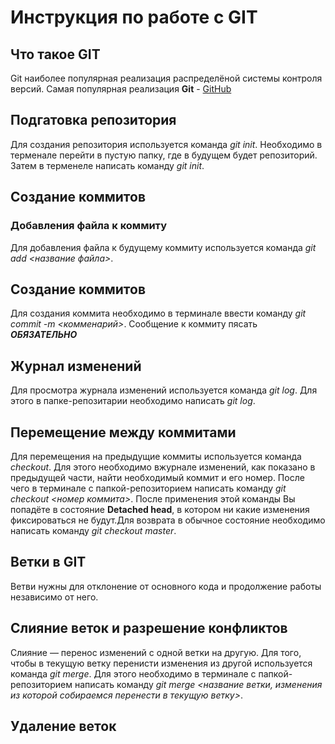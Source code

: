 # Инструкция по работе с GIT

## Что такое GIT
Git наиболее популярная реализация распределёной системы контроля версий. Самая популярная реализация **Git** - [GitHub](https://github.com/)

## Подгатовка репозитория
Для создания репозитория используется команда *git init*. Необходимо в терменале перейти в пустую папку, где в будущем будет репозиторий. Затем в терменеле написать команду *git init*.

## Создание коммитов

### Добавления файла к коммиту
Для добавления файла к будущему коммиту используется команда *git add <название файла>*. 

## Создание коммитов
Для создания коммита необходимо в терминале ввести команду *git commit -m <комменарий>*. Сообщение к коммиту пясать ***ОБЯЗАТЕЛЬНО***

##  Журнал изменений
Для просмотра журнала изменений используется команда *git log*. Для этого в папке-репозитарии необходимо написать *git log*.

## Перемещение между коммитами
Для перемещения на предыдущие коммиты используется команда *checkout*. Для этого необходимо вжурнале изменений, как показано в предыдущей части, найти необходимый коммит и его номер. После чего в терминале с папкой-репозиторием написать команду *git checkout <номер коммита>*. После применения этой команды Вы попадёте в состояние **Detached head**, в котором ни какие изменения фиксироваться не будут.Для возврата в обычное состояние необходимо написать команду *git checkout master*.

## Ветки в GIT
Ветви нужны для отклонение от основного кода и продолжение работы независимо от него.

## Слияние веток и разрешение конфликтов
Слияние — перенос изменений с одной ветки на другую. Для того, чтобы в текущую ветку перенисти изменения из другой используется команда *git merge*. Для этого необходимо в терминале с папкой-репозиторием написать команду *git merge <название ветки, изменения из которой собираемся перенести в текущую ветку>*.

## Удаление веток

